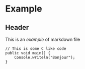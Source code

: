 # Example

## Header

This is an *example* of markdown file

    // This is some C like code
    public void main() {
        Console.writeln("Bonjour");  
    }

